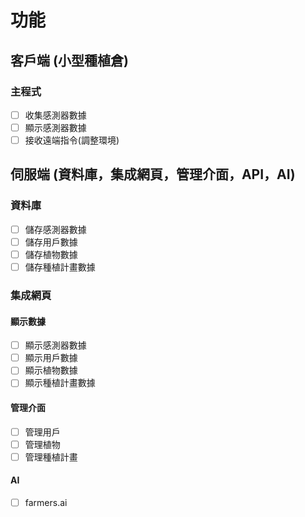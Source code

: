 # 功能

## 客戶端 (小型種植倉)

### 主程式

- [ ] 收集感測器數據
- [ ] 顯示感測器數據
- [ ] 接收遠端指令(調整環境)

## 伺服端 (資料庫，集成網頁，管理介面，API，AI)

### 資料庫

- [ ] 儲存感測器數據
- [ ] 儲存用戶數據
- [ ] 儲存植物數據
- [ ] 儲存種植計畫數據

### 集成網頁

#### 顯示數據

- [ ] 顯示感測器數據
- [ ] 顯示用戶數據
- [ ] 顯示植物數據
- [ ] 顯示種植計畫數據

#### 管理介面

- [ ] 管理用戶
- [ ] 管理植物
- [ ] 管理種植計畫

#### AI

- [ ] farmers.ai